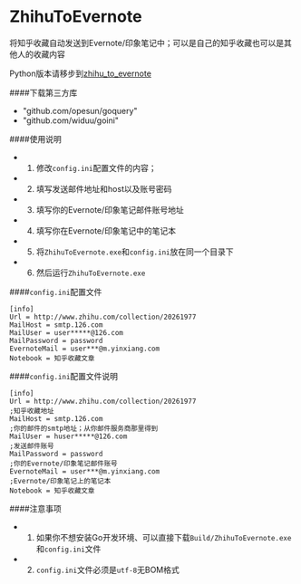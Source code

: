 ZhihuToEvernote
===============

将知乎收藏自动发送到Evernote/印象笔记中；可以是自己的知乎收藏也可以是其他人的收藏内容


Python版本请移步到[zhihu_to_evernote](https://github.com/huaisha1224/zhihu_to_evernote)

####下载第三方库

- "github.com/opesun/goquery"
- "github.com/widuu/goini"


####使用说明
	
- 1. 修改`config.ini`配置文件的内容；
- 2. 填写发送邮件地址和host以及账号密码
- 3. 填写你的Evernote/印象笔记邮件账号地址
- 4. 填写你在Evernote/印象笔记中的笔记本
- 5. 将`ZhihuToEvernote.exe`和`config.ini`放在同一个目录下
- 6. 然后运行`ZhihuToEvernote.exe`


####`config.ini`配置文件
	
	[info]
	Url = http://www.zhihu.com/collection/20261977
	MailHost = smtp.126.com
	MailUser = user*****@126.com
	MailPassword = password
	EvernoteMail = user***@m.yinxiang.com
	Notebook = 知乎收藏文章

####`config.ini`配置文件说明
	
	[info]
	Url = http://www.zhihu.com/collection/20261977
	;知乎收藏地址
	MailHost = smtp.126.com
	;你的邮件的smtp地址；从你邮件服务商那里得到
	MailUser = huser*****@126.com
	;发送邮件账号
	MailPassword = password
	;你的Evernote/印象笔记邮件账号
	EvernoteMail = user***@m.yinxiang.com
	;Evernote/印象笔记上的笔记本
	Notebook = 知乎收藏文章

####注意事项

- 1. 如果你不想安装Go开发环境、可以直接下载`Build/ZhihuToEvernote.exe`和`config.ini`文件
- 2. `config.ini`文件必须是`utf-8`无BOM格式
